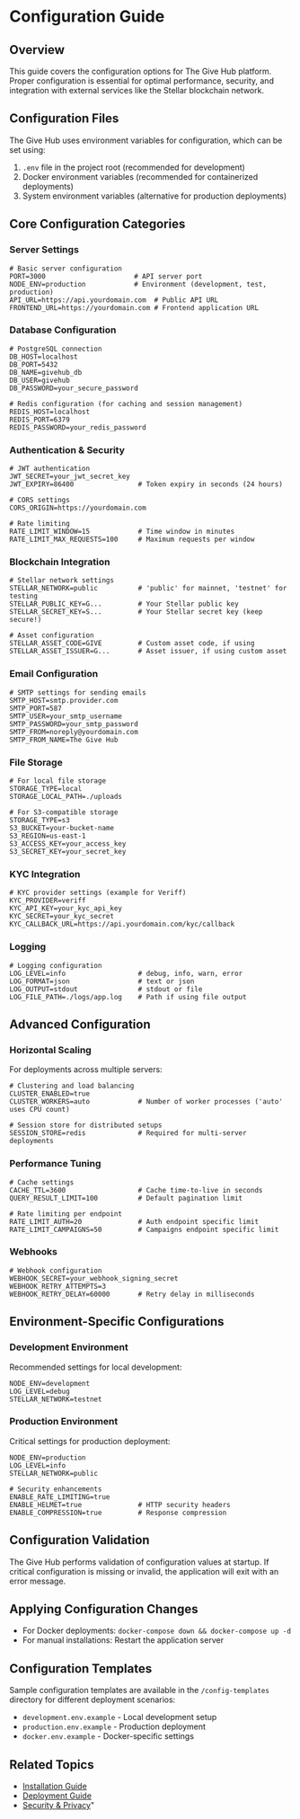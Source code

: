 # Configuration Guide

## Overview

This guide covers the configuration options for The Give Hub platform. Proper configuration is essential for optimal performance, security, and integration with external services like the Stellar blockchain network.

## Configuration Files

The Give Hub uses environment variables for configuration, which can be set using:

1. `.env` file in the project root (recommended for development)
2. Docker environment variables (recommended for containerized deployments)
3. System environment variables (alternative for production deployments)

## Core Configuration Categories

### Server Settings

```
# Basic server configuration
PORT=3000                      # API server port
NODE_ENV=production            # Environment (development, test, production)
API_URL=https://api.yourdomain.com  # Public API URL
FRONTEND_URL=https://yourdomain.com # Frontend application URL
```

### Database Configuration

```
# PostgreSQL connection
DB_HOST=localhost
DB_PORT=5432
DB_NAME=givehub_db
DB_USER=givehub
DB_PASSWORD=your_secure_password

# Redis configuration (for caching and session management)
REDIS_HOST=localhost
REDIS_PORT=6379
REDIS_PASSWORD=your_redis_password
```

### Authentication & Security

```
# JWT authentication
JWT_SECRET=your_jwt_secret_key
JWT_EXPIRY=86400                # Token expiry in seconds (24 hours)

# CORS settings
CORS_ORIGIN=https://yourdomain.com

# Rate limiting
RATE_LIMIT_WINDOW=15            # Time window in minutes
RATE_LIMIT_MAX_REQUESTS=100     # Maximum requests per window
```

### Blockchain Integration

```
# Stellar network settings
STELLAR_NETWORK=public          # 'public' for mainnet, 'testnet' for testing
STELLAR_PUBLIC_KEY=G...         # Your Stellar public key
STELLAR_SECRET_KEY=S...         # Your Stellar secret key (keep secure!)

# Asset configuration
STELLAR_ASSET_CODE=GIVE         # Custom asset code, if using
STELLAR_ASSET_ISSUER=G...       # Asset issuer, if using custom asset
```

### Email Configuration

```
# SMTP settings for sending emails
SMTP_HOST=smtp.provider.com
SMTP_PORT=587
SMTP_USER=your_smtp_username
SMTP_PASSWORD=your_smtp_password
SMTP_FROM=noreply@yourdomain.com
SMTP_FROM_NAME=The Give Hub
```

### File Storage

```
# For local file storage
STORAGE_TYPE=local
STORAGE_LOCAL_PATH=./uploads

# For S3-compatible storage
STORAGE_TYPE=s3
S3_BUCKET=your-bucket-name
S3_REGION=us-east-1
S3_ACCESS_KEY=your_access_key
S3_SECRET_KEY=your_secret_key
```

### KYC Integration

```
# KYC provider settings (example for Veriff)
KYC_PROVIDER=veriff
KYC_API_KEY=your_kyc_api_key
KYC_SECRET=your_kyc_secret
KYC_CALLBACK_URL=https://api.yourdomain.com/kyc/callback
```

### Logging

```
# Logging configuration
LOG_LEVEL=info                  # debug, info, warn, error
LOG_FORMAT=json                 # text or json
LOG_OUTPUT=stdout               # stdout or file
LOG_FILE_PATH=./logs/app.log    # Path if using file output
```

## Advanced Configuration

### Horizontal Scaling

For deployments across multiple servers:

```
# Clustering and load balancing
CLUSTER_ENABLED=true
CLUSTER_WORKERS=auto            # Number of worker processes ('auto' uses CPU count)

# Session store for distributed setups
SESSION_STORE=redis             # Required for multi-server deployments
```

### Performance Tuning

```
# Cache settings
CACHE_TTL=3600                  # Cache time-to-live in seconds
QUERY_RESULT_LIMIT=100          # Default pagination limit

# Rate limiting per endpoint
RATE_LIMIT_AUTH=20              # Auth endpoint specific limit
RATE_LIMIT_CAMPAIGNS=50         # Campaigns endpoint specific limit
```

### Webhooks

```
# Webhook configuration
WEBHOOK_SECRET=your_webhook_signing_secret
WEBHOOK_RETRY_ATTEMPTS=3
WEBHOOK_RETRY_DELAY=60000       # Retry delay in milliseconds
```

## Environment-Specific Configurations

### Development Environment

Recommended settings for local development:

```
NODE_ENV=development
LOG_LEVEL=debug
STELLAR_NETWORK=testnet
```

### Production Environment

Critical settings for production deployment:

```
NODE_ENV=production
LOG_LEVEL=info
STELLAR_NETWORK=public

# Security enhancements
ENABLE_RATE_LIMITING=true
ENABLE_HELMET=true              # HTTP security headers
ENABLE_COMPRESSION=true         # Response compression
```

## Configuration Validation

The Give Hub performs validation of configuration values at startup. If critical configuration is missing or invalid, the application will exit with an error message.

## Applying Configuration Changes

- For Docker deployments: `docker-compose down && docker-compose up -d`
- For manual installations: Restart the application server

## Configuration Templates

Sample configuration templates are available in the `/config-templates` directory for different deployment scenarios:

- `development.env.example` - Local development setup
- `production.env.example` - Production deployment
- `docker.env.example` - Docker-specific settings

## Related Topics

- [Installation Guide](./installation.md)
- [Deployment Guide](../deployment-guide.md)
- [Security & Privacy](../security-privacy.md)"